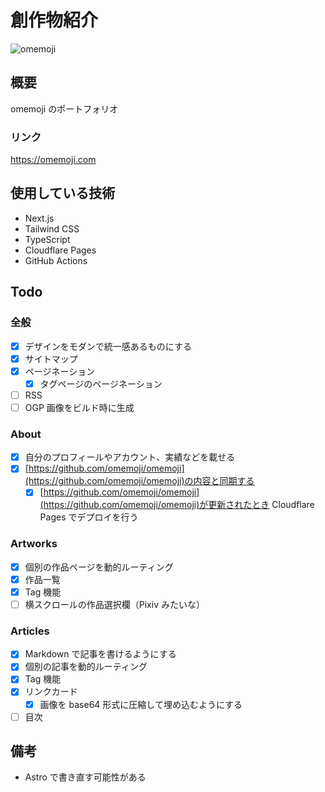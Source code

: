 # 創作物紹介

![omemoji](https://github.com/omemoji/omemoji.com/assets/68148226/11ebcc2b-a4ce-4c62-a3fc-3f26fae5e7c6)

## 概要

omemoji のポートフォリオ

### リンク

https://omemoji.com

## 使用している技術

- Next.js
- Tailwind CSS
- TypeScript
- Cloudflare Pages
- GitHub Actions

## Todo

### 全般

- [x] デザインをモダンで統一感あるものにする
- [x] サイトマップ
- [x] ページネーション
  - [x] タグページのページネーション
- [ ] RSS
- [ ] OGP 画像をビルド時に生成

### About

- [x] 自分のプロフィールやアカウント、実績などを載せる
- [x] [https://github.com/omemoji/omemoji](https://github.com/omemoji/omemoji)の内容と同期する
  - [x] [https://github.com/omemoji/omemoji](https://github.com/omemoji/omemoji)が更新されたとき Cloudflare Pages でデプロイを行う

### Artworks

- [x] 個別の作品ページを動的ルーティング
- [x] 作品一覧
- [x] Tag 機能
- [ ] 横スクロールの作品選択欄（Pixiv みたいな）

### Articles

- [x] Markdown で記事を書けるようにする
- [x] 個別の記事を動的ルーティング
- [x] Tag 機能
- [x] リンクカード
  - [x] 画像を base64 形式に圧縮して埋め込むようにする
- [ ] 目次 

## 備考

- Astro で書き直す可能性がある
